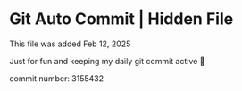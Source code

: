 # Git Auto Commit | Hidden File

This file was added Feb 12, 2025

Just for fun and keeping my daily git commit active 🤪

commit number: 3155432
